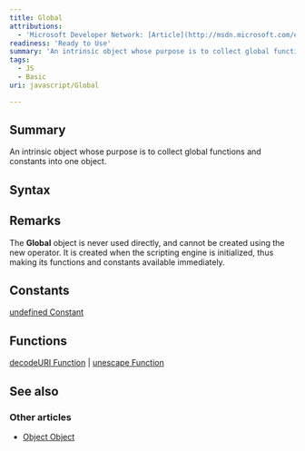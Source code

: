```yaml
---
title: Global
attributions:
  - 'Microsoft Developer Network: [Article](http://msdn.microsoft.com/en-us/library/ie/52f50e9t(v=vs.94).aspx)'
readiness: 'Ready to Use'
summary: 'An intrinsic object whose purpose is to collect global functions and constants into one object.'
tags:
  - JS
  - Basic
uri: javascript/Global

---
```

## <span>Summary</span>

An intrinsic object whose purpose is to collect global functions and constants into one object.

## <span>Syntax</span>

## <span>Remarks</span>

The **Global** object is never used directly, and cannot be created using the new operator. It is created when the scripting engine is initialized, thus making its functions and constants available immediately.

## <span>Constants</span>

[undefined Constant](/javascript/Infinity)

## <span>Functions</span>

[decodeURI Function](/javascript/decodeURI) | [unescape Function](/javascript/decodeURIComponent)

## <span>See also</span>

### <span>Other articles</span>

-   [Object Object](/javascript/Object)

